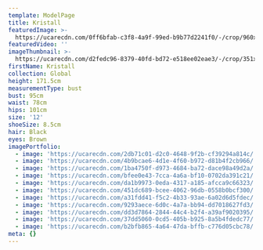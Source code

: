 ```yaml
---
template: ModelPage
title: Kristall
featuredImage: >-
  https://ucarecdn.com/0ff6bfab-c3f8-4a9f-99ed-b9b77d2241f0/-/crop/960x364/0,0/-/preview/
featuredVideo: ''
imageThumbnail: >-
  https://ucarecdn.com/d2fedc96-8379-40fd-bd72-e518ee02eae3/-/crop/351x383/51,11/-/preview/
firstName: Kristall
collection: Global
height: 171.5cm
measurementType: bust
bust: 95cm
waist: 78cm
hips: 101cm
size: '12'
shoeSize: 8.5cm
hair: Black
eyes: Brown
imagePortfolio:
  - image: 'https://ucarecdn.com/2db71c01-d2c0-4648-9f2b-cf39294a814c/'
  - image: 'https://ucarecdn.com/4b9bcae6-4d1e-4f60-b972-d81b4f2cb966/'
  - image: 'https://ucarecdn.com/1ba4750f-d973-4684-ba72-dace98a49d2a/'
  - image: 'https://ucarecdn.com/bfee0e43-7cca-4a6a-bf10-0702da391c21/'
  - image: 'https://ucarecdn.com/da1b9973-0eda-4317-a185-afcca9c66323/'
  - image: 'https://ucarecdn.com/451dc689-bcee-4062-96db-0558b0bcf300/'
  - image: 'https://ucarecdn.com/a31fdd41-f5c2-4b33-93ae-6a02d6d5fdec/'
  - image: 'https://ucarecdn.com/9293aece-6d0c-4a7a-bb94-dd7018627fd3/'
  - image: 'https://ucarecdn.com/dd3d7864-2844-44c4-b2f4-a39af9020395/'
  - image: 'https://ucarecdn.com/37dd5060-0cd5-405b-b925-8a5b4fdedc77/'
  - image: 'https://ucarecdn.com/b2bfb865-4a64-47da-bffb-c776d05cbc78/'
meta: {}
---
```


